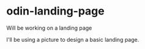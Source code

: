 # odin-landing-page

Will be working on a landing page

I'll be using a picture to design a basic landing page.
